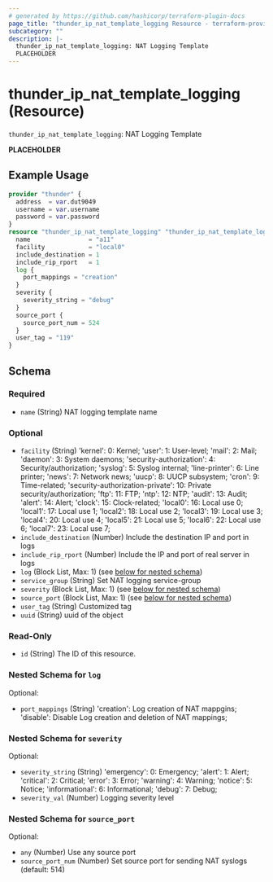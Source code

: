 ```yaml
---
# generated by https://github.com/hashicorp/terraform-plugin-docs
page_title: "thunder_ip_nat_template_logging Resource - terraform-provider-thunder"
subcategory: ""
description: |-
  thunder_ip_nat_template_logging: NAT Logging Template
  PLACEHOLDER
---
```


# thunder_ip_nat_template_logging (Resource)

`thunder_ip_nat_template_logging`: NAT Logging Template

__PLACEHOLDER__

## Example Usage

```terraform
provider "thunder" {
  address  = var.dut9049
  username = var.username
  password = var.password
}
resource "thunder_ip_nat_template_logging" "thunder_ip_nat_template_logging" {
  name                = "a11"
  facility            = "local0"
  include_destination = 1
  include_rip_rport   = 1
  log {
    port_mappings = "creation"
  }
  severity {
    severity_string = "debug"
  }
  source_port {
    source_port_num = 524
  }
  user_tag = "119"
}
```

<!-- schema generated by tfplugindocs -->
## Schema

### Required

- `name` (String) NAT logging template name

### Optional

- `facility` (String) 'kernel': 0: Kernel; 'user': 1: User-level; 'mail': 2: Mail; 'daemon': 3: System daemons; 'security-authorization': 4: Security/authorization; 'syslog': 5: Syslog internal; 'line-printer': 6: Line printer; 'news': 7: Network news; 'uucp': 8: UUCP subsystem; 'cron': 9: Time-related; 'security-authorization-private': 10: Private security/authorization; 'ftp': 11: FTP; 'ntp': 12: NTP; 'audit': 13: Audit; 'alert': 14: Alert; 'clock': 15: Clock-related; 'local0': 16: Local use 0; 'local1': 17: Local use 1; 'local2': 18: Local use 2; 'local3': 19: Local use 3; 'local4': 20: Local use 4; 'local5': 21: Local use 5; 'local6': 22: Local use 6; 'local7': 23: Local use 7;
- `include_destination` (Number) Include the destination IP and port in logs
- `include_rip_rport` (Number) Include the IP and port of real server in logs
- `log` (Block List, Max: 1) (see [below for nested schema](#nestedblock--log))
- `service_group` (String) Set NAT logging service-group
- `severity` (Block List, Max: 1) (see [below for nested schema](#nestedblock--severity))
- `source_port` (Block List, Max: 1) (see [below for nested schema](#nestedblock--source_port))
- `user_tag` (String) Customized tag
- `uuid` (String) uuid of the object

### Read-Only

- `id` (String) The ID of this resource.

<a id="nestedblock--log"></a>
### Nested Schema for `log`

Optional:

- `port_mappings` (String) 'creation': Log creation of NAT mappgins; 'disable': Disable Log creation and deletion of NAT mappings;


<a id="nestedblock--severity"></a>
### Nested Schema for `severity`

Optional:

- `severity_string` (String) 'emergency': 0: Emergency; 'alert': 1: Alert; 'critical': 2: Critical; 'error': 3: Error; 'warning': 4: Warning; 'notice': 5: Notice; 'informational': 6: Informational; 'debug': 7: Debug;
- `severity_val` (Number) Logging severity level


<a id="nestedblock--source_port"></a>
### Nested Schema for `source_port`

Optional:

- `any` (Number) Use any source port
- `source_port_num` (Number) Set source port for sending NAT syslogs (default: 514)


